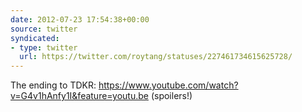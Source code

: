 ```yaml
---
date: 2012-07-23 17:54:38+00:00
source: twitter
syndicated:
- type: twitter
  url: https://twitter.com/roytang/statuses/227461734615625728/
---
```


The ending to TDKR: https://www.youtube.com/watch?v=G4v1hAnfy1I&feature=youtu.be (spoilers!)